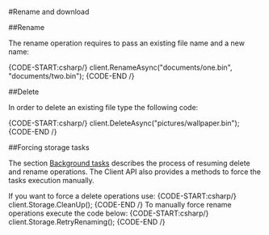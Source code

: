 ﻿#Rename and download

##Rename

The rename operation requires to pass an existing file name and a new name:

{CODE-START:csharp/}
client.RenameAsync("documents/one.bin", "documents/two.bin");
{CODE-END /}

##Delete

In order to delete an existing file type the following code:

{CODE-START:csharp/}
client.DeleteAsync("pictures/wallpaper.bin");
{CODE-END /}

##Forcing storage tasks

The section [Background tasks](../../server/background-tasks) describes the process of resuming delete and rename operations. The Client API also provides a methods to force the tasks execution manually.

If you want to force a delete operations use:
{CODE-START:csharp/}
client.Storage.CleanUp();
{CODE-END /}
To manually force rename operations execute the code below:
{CODE-START:csharp/}
client.Storage.RetryRenaming();
{CODE-END /}
